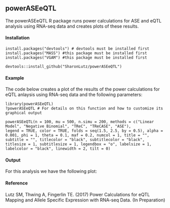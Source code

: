 ## powerASEeQTL
The powerASEeQTL R package runs power calculations for ASE and eQTL analysis using RNA-seq data and creates plots of these results.
#### Installation
```
install.packages("devtools") # devtools must be installed first
install.packages("MASS") #this package must be installed first
install.packages("VGAM") #this package must be installed first

devtools::install_github("SharonLutz/powerASEeQTL")
```
#### Example
The code below creates a plot of the results of the power calculations for eQTL anlaysis using RNA-seq data and the following parameters:
```
library(powerASEeQTL)
?powerASEeQTL # For details on this function and how to customize its graphical output

powerASEeQTL(n = 100, mu = 500, n.simu = 200, methods = c("Linear Model", "Negative Binomial", "TReC", "TReCASE", "ASE"), 
legend = TRUE, color = TRUE, folds = seq(1.5, 2.5, by = 0.5), alpha = 0.001, phi = 1, theta = 0.1, maf = 0.2, numcol = 1, title = "",
subtitle = "", titlecolor = "black", subtitlecolor = "black", titlesize = 1, subtitlesize = 1, legendbox = "o", labelsize = 1, 
labelcolor = "black", linewidth = 2, tilt = 0)

```

#### Output
For this analysis we have the following plot:




#### Reference
Lutz SM, Thwing A, Fingerlin TE. (2017) Power Calculations for eQTL Mapping and Allele Specific Expression with RNA-seq Data. (In Preparation)
